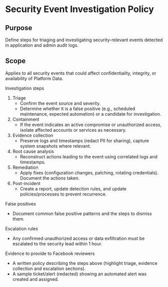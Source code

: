 # Security Event Investigation Policy

Purpose
-------
Define steps for triaging and investigating security-relevant events detected in application and admin audit logs.

Scope
-----
Applies to all security events that could affect confidentiality, integrity, or availability of Platform Data.

Investigation steps
1. Triage
   - Confirm the event source and severity.
   - Determine whether it is a false positive (e.g., scheduled maintenance, expected automation) or a candidate for investigation.
2. Containment
   - If the event indicates an active compromise or unauthorized access, isolate affected accounts or services as necessary.
3. Evidence collection
   - Preserve logs and timestamps (redact PII for sharing), capture system snapshots where relevant.
4. Root cause analysis
   - Reconstruct actions leading to the event using correlated logs and timestamps.
5. Remediation
   - Apply fixes (configuration changes, patching, rotating credentials). Document the actions taken.
6. Post-incident
   - Create a report, update detection rules, and update policies/processes to prevent recurrence.

False positives
- Document common false positive patterns and the steps to dismiss them.

Escalation rules
- Any confirmed unauthorized access or data exfiltration must be escalated to the security lead within 1 hour.

Evidence to provide to Facebook reviewers
- A written policy describing the steps above (highlight triage, evidence collection and escalation sections).
- A sample ticket/alert (redacted) showing an automated alert was created and assigned.
